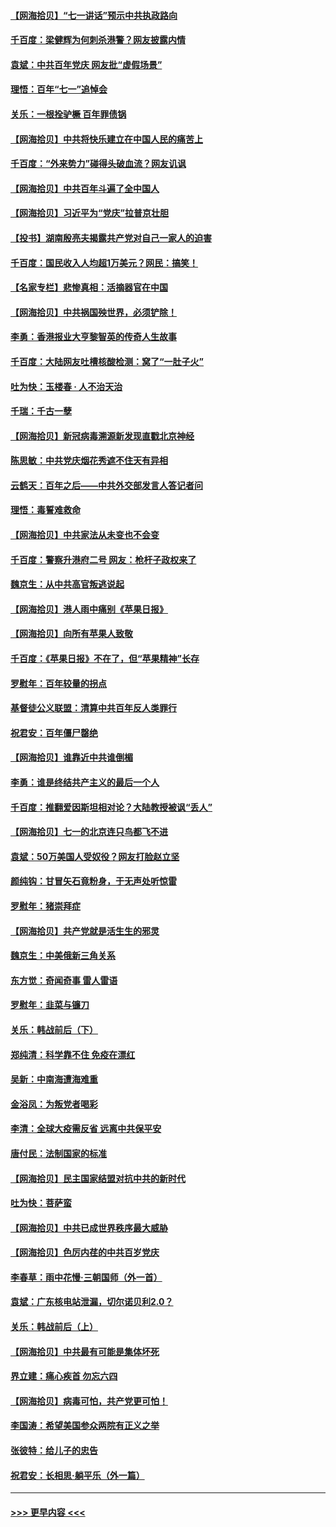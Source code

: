 #### [【网海拾贝】“七一讲话”预示中共执政路向](../pages/nsc993/n13066434.md?t=07050702) 
#### [千百度：梁健辉为何刺杀港警？网友披露内情](../pages/nsc993/n13066979.md?t=07050702) 
#### [袁斌：中共百年党庆 网友批“虚假场景”](../pages/nsc993/n13066385.md?t=07050702) 
#### [理悟：百年“七一”追悼会](../pages/nsc993/n13066106.md?t=07050702) 
#### [关乐：一根拴驴橛 百年罪债锅](../pages/nsc993/n13066089.md?t=07050702) 
#### [【网海拾贝】中共将快乐建立在中国人民的痛苦上](../pages/nsc993/n13064939.md?t=07050702) 
#### [千百度：“外来势力”碰得头破血流？网友讥讽](../pages/nsc993/n13064878.md?t=07050702) 
#### [【网海拾贝】中共百年斗遍了全中国人](../pages/nsc993/n13060020.md?t=07050702) 
#### [【网海拾贝】习近平为“党庆”拉普京壮胆](../pages/nsc993/n13057781.md?t=07050702) 
#### [【投书】湖南殷亮夫揭露共产党对自己一家人的迫害](../pages/nsc993/n13057744.md?t=07050702) 
#### [千百度：国民收入人均超1万美元？网民：搞笑！](../pages/nsc993/n13057692.md?t=07050702) 
#### [【名家专栏】悲惨真相：活摘器官在中国](../pages/nsc993/n13056611.md?t=07050702) 
#### [【网海拾贝】中共祸国殃世界，必须铲除！](../pages/nsc993/n13056011.md?t=07050702) 
#### [李勇：香港报业大亨黎智英的传奇人生故事](../pages/nsc993/n13055258.md?t=07050702) 
#### [千百度：大陆网友吐槽核酸检测：窝了“一肚子火”](../pages/nsc993/n13055194.md?t=07050702) 
#### [吐为快：玉楼春 · 人不治天治](../pages/nsc993/n13054028.md?t=07050702) 
#### [千瑞：千古一孽](../pages/nsc993/n13054016.md?t=07050702) 
#### [【网海拾贝】新冠病毒溯源新发现直戳北京神经](../pages/nsc993/n13052425.md?t=07050702) 
#### [陈思敏：中共党庆烟花秀遮不住天有异相](../pages/nsc993/n13052020.md?t=07050702) 
#### [云鹤天：百年之后——中共外交部发言人答记者问](../pages/nsc993/n13051604.md?t=07050702) 
#### [理悟：毒誓难救命](../pages/nsc993/n13051601.md?t=07050702) 
#### [【网海拾贝】中共家法从未变也不会变](../pages/nsc993/n13050366.md?t=07050702) 
#### [千百度：警察升港府二号 网友：枪杆子政权来了](../pages/nsc993/n13050261.md?t=07050702) 
#### [魏京生：从中共高官叛逃说起](../pages/nsc993/n13048997.md?t=07050702) 
#### [【网海拾贝】港人雨中痛别《苹果日报》](../pages/nsc993/n13048941.md?t=07050702) 
#### [【网海拾贝】向所有苹果人致敬](../pages/nsc993/n13046795.md?t=07050702) 
#### [千百度：《苹果日报》不在了，但“苹果精神”长存](../pages/nsc993/n13046703.md?t=07050702) 
#### [罗慰年：百年较量的拐点](../pages/nsc993/n13046542.md?t=07050702) 
#### [基督徒公义联盟：清算中共百年反人类罪行](../pages/nsc993/n13046499.md?t=07050702) 
#### [祝君安：百年僵尸罄绝](../pages/nsc993/n13045595.md?t=07050702) 
#### [【网海拾贝】谁靠近中共谁倒楣](../pages/nsc993/n13044667.md?t=07050702) 
#### [李勇：谁是终结共产主义的最后一个人](../pages/nsc993/n13044397.md?t=07050702) 
#### [千百度：推翻爱因斯坦相对论？大陆教授被讽“丢人”](../pages/nsc993/n13043908.md?t=07050702) 
#### [【网海拾贝】七一的北京连只鸟都飞不进](../pages/nsc993/n13041377.md?t=07050702) 
#### [袁斌：50万美国人受奴役？网友打脸赵立坚](../pages/nsc993/n13041330.md?t=07050702) 
#### [颜纯钩：甘冒矢石竟粉身，于无声处听惊雷](../pages/nsc993/n13041140.md?t=07050702) 
#### [罗慰年：猪崇拜症](../pages/nsc993/n13041071.md?t=07050702) 
#### [【网海拾贝】共产党就是活生生的邪灵](../pages/nsc993/n13036627.md?t=07050702) 
#### [魏京生：中美俄新三角关系](../pages/nsc993/n13035986.md?t=07050702) 
#### [东方觉：奇闻奇事 雷人雷语](../pages/nsc993/n13035878.md?t=07050702) 
#### [罗慰年：韭菜与镰刀](../pages/nsc993/n13034374.md?t=07050702) 
#### [关乐：韩战前后（下）](../pages/nsc993/n13034113.md?t=07050702) 
#### [郑纯清：科学靠不住 免疫在漂红](../pages/nsc993/n13034093.md?t=07050702) 
#### [吴新：中南海遭海难重](../pages/nsc993/n13034084.md?t=07050702) 
#### [金浴凤：为叛党者喝彩](../pages/nsc993/n13034058.md?t=07050702) 
#### [李清：全球大疫需反省 远离中共保平安](../pages/nsc993/n13033784.md?t=07050702) 
#### [唐付民：法制国家的标准](../pages/nsc993/n13032944.md?t=07050702) 
#### [【网海拾贝】民主国家结盟对抗中共的新时代](../pages/nsc993/n13031717.md?t=07050702) 
#### [吐为快：菩萨蛮](../pages/nsc993/n13030033.md?t=07050702) 
#### [【网海拾贝】中共已成世界秩序最大威胁](../pages/nsc993/n13028138.md?t=07050702) 
#### [【网海拾贝】色厉内荏的中共百岁党庆](../pages/nsc993/n13025582.md?t=07050702) 
#### [李春草：雨中花慢‧三朝国师（外一首）](../pages/nsc993/n13025567.md?t=07050702) 
#### [袁斌：广东核电站泄漏，切尔诺贝利2.0？](../pages/nsc993/n13025475.md?t=07050702) 
#### [关乐：韩战前后（上）](../pages/nsc993/n13025387.md?t=07050702) 
#### [【网海拾贝】中共最有可能是集体坏死](../pages/nsc993/n13023101.md?t=07050702) 
#### [界立建：痛心疾首 勿忘六四](../pages/nsc993/n13022339.md?t=07050702) 
#### [【网海拾贝】病毒可怕，共产党更可怕！](../pages/nsc993/n13020728.md?t=07050702) 
#### [李国涛：希望美国参众两院有正义之举](../pages/nsc993/n13020674.md?t=07050702) 
#### [张彼特：给儿子的忠告](../pages/nsc993/n13018934.md?t=07050702) 
#### [祝君安：长相思‧躺平乐（外一篇）](../pages/nsc993/n13018923.md?t=07050702) 

----
#### [ >>> 更早内容 <<< ](../indexes/nsc993-earlier.md)
